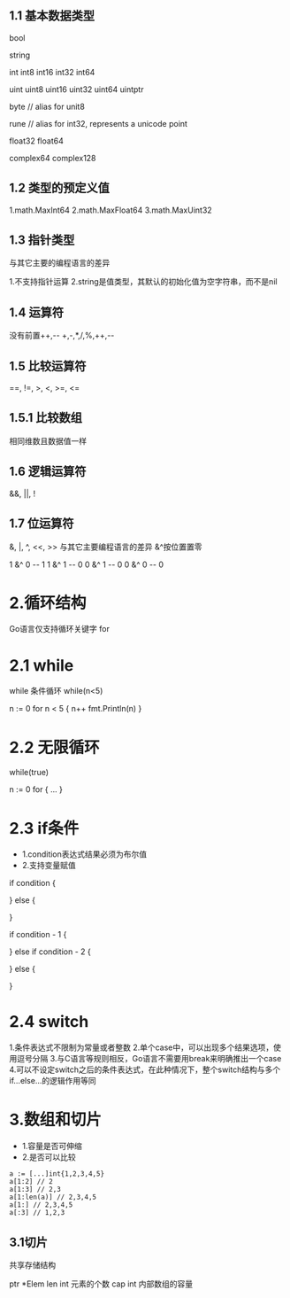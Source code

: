 ## 1.1 基本数据类型

bool

string

int int8 int16 int32 int64

uint uint8 uint16 uint32 uint64 uintptr

byte // alias for unit8

rune // alias for int32, represents a unicode point

float32 float64

complex64 complex128

## 1.2 类型的预定义值
1.math.MaxInt64
2.math.MaxFloat64
3.math.MaxUint32

## 1.3 指针类型

与其它主要的编程语言的差异

1.不支持指针运算
2.string是值类型，其默认的初始化值为空字符串，而不是nil

## 1.4 运算符
没有前置++,--
+,-,*,/,%,++,--

## 1.5 比较运算符

==, !=, >, <, >=, <=

## 1.5.1 比较数组
相同维数且数据值一样

## 1.6 逻辑运算符
&&, ||, !

## 1.7 位运算符
&, |, ^, <<, >>
与其它主要编程语言的差异
&^按位置置零

1 &^ 0 -- 1
1 &^ 1 -- 0
0 &^ 1 -- 0
0 &^ 0 -- 0

# 2.循环结构
Go语言仅支持循环关键字 for

# 2.1 while
while 条件循环
while(n<5)

n := 0
for n < 5 {
   n++
   fmt.Println(n)
}

# 2.2 无限循环
while(true)

n := 0
for {
...
}

# 2.3 if条件

- 1.condition表达式结果必须为布尔值
- 2.支持变量赋值

if condition {

} else {

}

if condition - 1 {

} else if condition - 2 {

} else {

}

# 2.4 switch
1.条件表达式不限制为常量或者整数
2.单个case中，可以出现多个结果选项，使用逗号分隔
3.与C语言等规则相反，Go语言不需要用break来明确推出一个case
4.可以不设定switch之后的条件表达式，在此种情况下，整个switch结构与多个if...else...的逻辑作用等同


# 3.数组和切片
- 1.容量是否可伸缩
- 2.是否可以比较
```
a := [...]int{1,2,3,4,5}
a[1:2] // 2
a[1:3] // 2,3
a[1:len(a)] // 2,3,4,5
a[1:] // 2,3,4,5
a[:3] // 1,2,3
```

## 3.1切片

共享存储结构

ptr *Elem
len int 元素的个数
cap int 内部数组的容量


